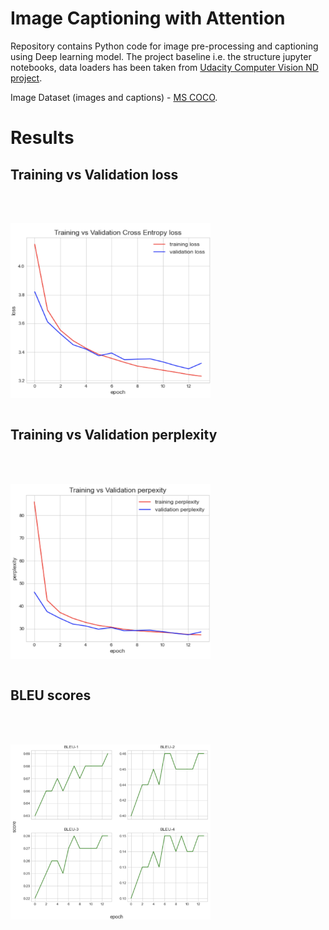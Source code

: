 # Image Captioning with Attention

Repository contains Python code for image pre-processing and captioning using Deep learning model.
The project baseline i.e. the structure jupyter notebooks, data loaders has been taken from [Udacity Computer Vision ND project](https://classroom.udacity.com/nanodegrees/nd891).

Image Dataset (images and captions) - [MS COCO](https://cocodataset.org/#home).

# Results

## Training vs Validation loss
<br><br>

<img src="https://github.com/MakarovArtyom/Image-Captioning-with-Attention/blob/master/assets/loss.png" width=320, height="280" align="center"/>
<br><br>

## Training vs Validation perplexity
<br><br>

<img src="https://github.com/MakarovArtyom/Image-Captioning-with-Attention/blob/master/assets/perplex.png" width=320, height="280" align="center"/>
<br><br>

## BLEU scores
<br><br>

<img src="https://github.com/MakarovArtyom/Image-Captioning-with-Attention/blob/master/assets/bleu.png" width=320, height="280" align="center"/>
<br><br>
